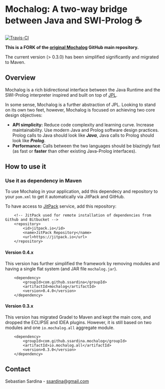  # Mochalog: A two-way bridge between Java and SWI-Prolog :coffee:

[![Travis-CI](https://img.shields.io/travis/mochalog/mochalog.svg)](https://travis-ci.org/ssardina/mochalog/builds)

**This is a FORK of the [original Mochalog](https://github.com/mochalog/mochalog) GitHub main repository.**

The current version (> 0.3.0) has been simplified significantly and migrated to Maven. 

## Overview

Mochalog is a rich bidirectional interface between the Java Runtime and the SWI-Prolog interpreter inspired and built on top of [JPL](http://jpl7.org/). 

In some sense, Mochalog is a further abstraction of JPL. Looking to stand on its own two feet, however, Mochalog is focused on achieving two core design objectives:

* **API simplicity:** Reduce code complexity and learning curve. Increase maintainability. Use modern Java and Prolog software design practices. Prolog calls to Java should look like ***Java***, Java calls to Prolog should look like ***Prolog***.
* **Performance:** Calls between the two languages should be blazingly fast (as fast or **faster** than other existing Java-Prolog interfaces).


## How to use it

### Use it as dependency in Maven

To use Mochalog in your application, add this dependecy and repository to your `pom.xml` to get it automatically via JitPack and GitHub.

To have access to [JitPack](https://jitpack.io/#ssardina/mochalog) service, add this repository:

        <!-- JitPack used for remote installation of dependencies from Github and Bitbucket -->
        <repository>
            <id>jitpack.io</id>
            <name>JitPack Repository</name>
            <url>https://jitpack.io</url>
        </repository>



#### Version 0.4.x

This version has further simplified the framework by removing modules and having a single flat system (and JAR file `mochalog.jar`).

        <dependency>
            <groupId>com.github.ssardina</groupId>
            <artifactId>mochalog</artifactId>
            <version>0.4.0</version>
        </dependency>
        
               

#### Version 0.3.x

This version has migrated Gradel to Maven and kept the main core, and dropped the ECLIPSE and IDEA plugins. However, it is still based on two modules and one `io.mochalog.all` aggregate module.

        <dependency>
            <groupId>com.github.ssardina.mochalog</groupId>
            <artifactId>io.mochalog.all</artifactId>
            <version>0.3.0</version>
        </dependency>
        
        
        
                
## Contact

Sebastian Sardina - ssardina@gmail.com
